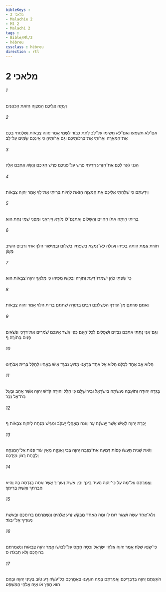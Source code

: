 ```yaml
---
bibleKeys : 
- מלאכי 2
- Malachie 2
- Ml 2
- Malachi 2
tags : 
- Bible/Ml/2
- hébreu
cssclass : hébreu
direction : rtl
---
```


# מלאכי 2

###### 1
וְעַתָּה אֲלֵיכֶם הַמִּצְוָה הַזֹּאת הַכֹּהֲנִים׃
###### 2
אִם־לֹא תִשְׁמְעוּ וְאִם־לֹא תָשִׂימוּ עַל־לֵב לָתֵת כָּבֹוד לִשְׁמִי אָמַר יְהוָה צְבָאֹות וְשִׁלַּחְתִּי בָכֶם אֶת־הַמְּאֵרָה וְאָרֹותִי אֶת־בִּרְכֹותֵיכֶם וְגַם אָרֹותִיהָ כִּי אֵינְכֶם שָׂמִים עַל־לֵב׃
###### 3
הִנְנִי גֹעֵר לָכֶם אֶת־הַזֶּרַע וְזֵרִיתִי פֶרֶשׁ עַל־פְּנֵיכֶם פֶּרֶשׁ חַגֵּיכֶם וְנָשָׂא אֶתְכֶם אֵלָיו׃
###### 4
וִידַעְתֶּם כִּי שִׁלַּחְתִּי אֲלֵיכֶם אֵת הַמִּצְוָה הַזֹּאת לִהְיֹות בְּרִיתִי אֶת־לֵוִי אָמַר יְהוָה צְבָאֹות׃
###### 5
בְּרִיתִי הָיְתָה אִתֹּו הַחַיִּים וְהַשָּׁלֹום וָאֶתְּנֵם־לֹו מֹורָא וַיִּירָאֵנִי וּמִפְּנֵי שְׁמִי נִחַת הוּא׃
###### 6
תֹּורַת אֱמֶת הָיְתָה בְּפִיהוּ וְעַוְלָה לֹא־נִמְצָא בִשְׂפָתָיו בְּשָׁלֹום וּבְמִישֹׁור הָלַךְ אִתִּי וְרַבִּים הֵשִׁיב מֵעָוֹן׃
###### 7
כִּי־שִׂפְתֵי כֹהֵן יִשְׁמְרוּ־דַעַת וְתֹורָה יְבַקְשׁוּ מִפִּיהוּ כִּי מַלְאַךְ יְהוָה־צְבָאֹות הוּא׃
###### 8
וְאַתֶּם סַרְתֶּם מִן־הַדֶּרֶךְ הִכְשַׁלְתֶּם רַבִּים בַּתֹּורָה שִׁחַתֶּם בְּרִית הַלֵּוִי אָמַר יְהוָה צְבָאֹות׃
###### 9
וְגַם־אֲנִי נָתַתִּי אֶתְכֶם נִבְזִים וּשְׁפָלִים לְכָל־הָעָם כְּפִי אֲשֶׁר אֵינְכֶם שֹׁמְרִים אֶת־דְּרָכַי וְנֹשְׂאִים פָּנִים בַּתֹּורָה׃ ף
###### 10
הֲלֹוא אָב אֶחָד לְכֻלָּנוּ הֲלֹוא אֵל אֶחָד בְּרָאָנוּ מַדּוּעַ נִבְגַּד אִישׁ בְּאָחִיו לְחַלֵּל בְּרִית אֲבֹתֵינוּ׃
###### 11
בָּגְדָה יְהוּדָה וְתֹועֵבָה נֶעֶשְׂתָה בְיִשְׂרָאֵל וּבִירוּשָׁלִָם כִּי חִלֵּל יְהוּדָה קֹדֶשׁ יְהוָה אֲשֶׁר אָהֵב וּבָעַל בַּת־אֵל נֵכָר׃
###### 12
יַכְרֵת יְהוָה לָאִישׁ אֲשֶׁר יַעֲשֶׂנָּה עֵר וְעֹנֶה מֵאָהֳלֵי יַעֲקֹב וּמַגִּישׁ מִנְחָה לַיהוָה צְבָאֹות׃ ף
###### 13
וְזֹאת שֵׁנִית תַּעֲשׂוּ כַּסֹּות דִּמְעָה אֶת־מִזְבַּח יְהוָה בְּכִי וַאֲנָקָה מֵאֵין עֹוד פְּנֹות אֶל־הַמִּנְחָה וְלָקַחַת רָצֹון מִיֶּדְכֶם׃
###### 14
וַאֲמַרְתֶּם עַל־מָה עַל כִּי־יְהוָה הֵעִיד בֵּינְךָ וּבֵין אֵשֶׁת נְעוּרֶיךָ אֲשֶׁר אַתָּה בָּגַדְתָּה בָּהּ וְהִיא חֲבֶרְתְּךָ וְאֵשֶׁת בְּרִיתֶךָ׃
###### 15
וְלֹא־אֶחָד עָשָׂה וּשְׁאָר רוּחַ לֹו וּמָה הָאֶחָד מְבַקֵּשׁ זֶרַע אֱלֹהִים וְנִשְׁמַרְתֶּם בְּרוּחֲכֶם וּבְאֵשֶׁת נְעוּרֶיךָ אַל־יִבְגֹּד׃
###### 16
כִּי־שָׂנֵא שַׁלַּח אָמַר יְהוָה אֱלֹהֵי יִשְׂרָאֵל וְכִסָּה חָמָס עַל־לְבוּשֹׁו אָמַר יְהוָה צְבָאֹות וְנִשְׁמַרְתֶּם בְּרוּחֲכֶם וְלֹא תִבְגֹּדוּ׃ ס
###### 17
הֹוגַעְתֶּם יְהוָה בְּדִבְרֵיכֶם וַאֲמַרְתֶּם בַּמָּה הֹוגָעְנוּ בֶּאֱמָרְכֶם כָּל־עֹשֵׂה רָע טֹוב בְּעֵינֵי יְהוָה וּבָהֶם הוּא חָפֵץ אֹו אַיֵּה אֱלֹהֵי הַמִּשְׁפָּט׃
